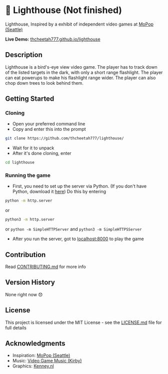 # :flashlight: Lighthouse (Not finished)

Lighthouse, Inspired by a exhibit of independent video games at [MoPop (Seattle)](https://www.mopop.org/)

**Live Demo:** [thcheetah777.github.io/lighthouse](https://thcheetah777.github.io/lighthouse/)

## Description

Lighthouse is a bird's-eye view video game. The player has to track down of the listed targets in the dark, with only a short range flashlight. The player can eat powerups to make his flashlight range wider. The player can also chop down trees to look behind them.

## Getting Started

### Cloning

* Open your preferred command line
* Copy and enter this into the prompt

```bash
git clone https://github.com/thcheetah777/lighthouse/
```

* Wait for it to unpack
* After it's done cloning, enter

```bash
cd lighthouse
```

### Running the game

* First, you need to set up the server via Python. (If you don't have Python, download it [here](https://www.python.org/)) Do this by entering
```bash
python -m http.server
```
or
```bash
python3 -m http.server
```
or
`python -m SimpleHTTPServer` and `python3 -m SimpleHTTPSServer`
* After you run the server, got to [localhost:8000](http://localhost:8000/) to play the game

## Contribution

Read [CONTRIBUTING.md](https://github.com/thcheetah777/lighthouse/blob/master/CONTRIBUTING.md) for more info

## Version History

None right now :disappointed:

## License

This project is licensed under the MIT License - see the [LICENSE.md](https://github.com/thcheetah777/lighthouse/blob/master/LICENSE.md) file for full details

## Acknowledgments

* Inspiration: [MoPop (Seattle)](https://www.mopop.org/)
* Music: [Video Game Music (Kirby)](https://downloads.khinsider.com/game-soundtracks/album/kirby-the-very-best-of-kirby)
* Graphics: [Kenney.nl](https://kenney.nl/assets)

